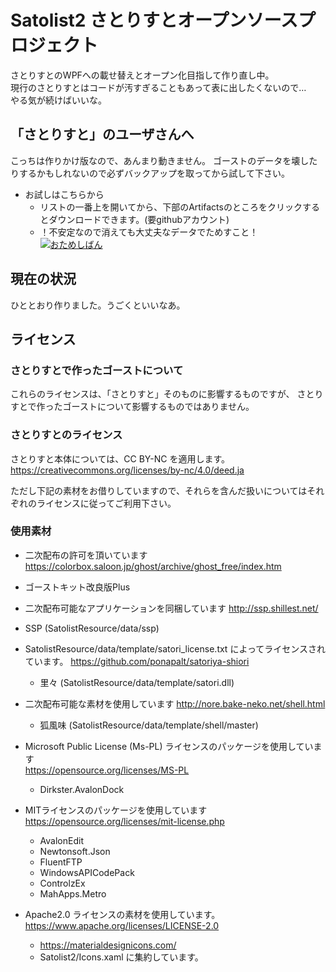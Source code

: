 # Satolist2 さとりすとオープンソースプロジェクト

さとりすとのWPFへの載せ替えとオープン化目指して作り直し中。  
現行のさとりすとはコードが汚すぎることもあって表に出したくないので…  
やる気が続けばいいな。

## 「さとりすと」のユーザさんへ  
こっちは作りかけ版なので、あんまり動きません。
ゴーストのデータを壊したりするかもしれないので必ずバックアップを取ってから試して下さい。

* お試しはこちらから
  * リストの一番上を開いてから、下部のArtifactsのところをクリックするとダウンロードできます。(要githubアカウント)
  * ！不安定なので消えても大丈夫なデータでためすこと！  
[![おためしばん](https://github.com/kanadelab/Satolist2/actions/workflows/ci.yml/badge.svg?branch=master&event=push)](https://github.com/kanadelab/Satolist2/actions/workflows/ci.yml)

## 現在の状況  
ひととおり作りました。うごくといいなあ。

## ライセンス
### さとりすとで作ったゴーストについて
これらのライセンスは、「さとりすと」そのものに影響するものですが、
さとりすとで作ったゴーストについて影響するものではありません。

### さとりすとのライセンス
さとりすと本体については、CC BY-NC を適用します。
https://creativecommons.org/licenses/by-nc/4.0/deed.ja

ただし下記の素材をお借りしていますので、それらを含んだ扱いについてはそれぞれのライセンスに従ってご利用下さい。

### 使用素材
* 二次配布の許可を頂いています
https://colorbox.saloon.jp/ghost/archive/ghost_free/index.htm
 * ゴーストキット改良版Plus

* 二次配布可能なアプリケーションを同梱しています
http://ssp.shillest.net/ 
 * SSP (SatolistResource/data/ssp)

* SatolistResource/data/template/satori_license.txt によってライセンスされています。
https://github.com/ponapalt/satoriya-shiori
  * 里々 (SatolistResource/data/template/satori.dll)

* 二次配布可能な素材を使用しています
http://nore.bake-neko.net/shell.html
  * 狐風味 (SatolistResource/data/template/shell/master)

* Microsoft Public License (Ms-PL) ライセンスのパッケージを使用しています  
https://opensource.org/licenses/MS-PL  
  * Dirkster.AvalonDock

* MITライセンスのパッケージを使用しています  
https://opensource.org/licenses/mit-license.php
  * AvalonEdit
  * Newtonsoft.Json
  * FluentFTP
  * WindowsAPICodePack
  * ControlzEx
  * MahApps.Metro

* Apache2.0 ライセンスの素材を使用しています。  
  https://www.apache.org/licenses/LICENSE-2.0
  * https://materialdesignicons.com/
  * Satolist2/Icons.xaml に集約しています。
